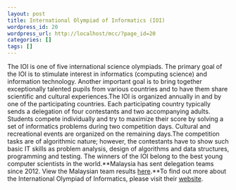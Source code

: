 ```yaml
---
layout: post
title: International Olympiad of Informatics (IOI)
wordpress_id: 20
wordpress_url: http://localhost/mcc/?page_id=20
categories: []
tags: []
---
```

The IOI is one of five international science olympiads. The primary goal of the IOI is to stimulate interest in informatics (computing science) and information technology. Another important goal is to bring together exceptionally talented pupils from various countries and to have them share scientific and cultural experiences.The IOI is organized annually in and by one of the participating countries. Each participating country typically sends a delegation of four contestants and two accompanying adults. Students compete individually and try to maximize their score by solving a set of informatics problems during two competition days. Cultural and recreational events are organized on the remaining days.The competition tasks are of algorithmic nature; however, the contestants have to show such basic IT skills as problem analysis, design of algorithms and data structures, programming and testing. The winners of the IOI belong to the best young computer scientists in the world.**Malaysia has sent delegation teams since 2012. View the Malaysian team results [here](http://stats.ioinformatics.org/results/MYS).**To find out more about the International Olympiad of Informatics, please visit their [website](http://www.ioinformatics.org/index.shtml).
